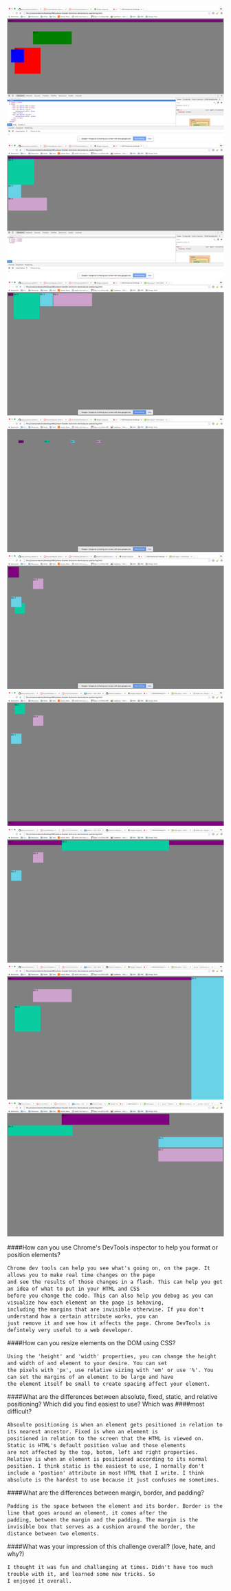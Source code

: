 ![Part 1](imgs/1.png)
![Part 2](imgs/2.png)
![Part 3](imgs/3.png)
![Part 4](imgs/4.png)
![Part 5](imgs/5.png)
![Part 6](imgs/6.png)
![Part 7](imgs/7.png)
![Part 8](imgs/8.png)
![Part 9](imgs/9.png)

####How can you use Chrome's DevTools inspector to help you format or position elements?
	
	Chrome dev tools can help you see what's going on, on the page. It allows you to make real time changes on the page 
	and see the results of those changes in a flash. This can help you get an idea of what to put in your HTML and CSS
	before you change the code. This can also help you debug as you can visualize how each element on the page is behaving,
	including the margins that are invisible otherwise. If you don't understand how a certain attribute works, you can
	just remove it and see how it affects the page. Chrome DevTools is defintely very useful to a web developer.

####How can you resize elements on the DOM using CSS?

	Using the 'height' and 'width' properties, you can change the height and width of and element to your desire. You can set
	the pixels with 'px', use relative sizing with 'em' or use '%'. You can set the margins of an element to be large and have
	the element itself be small to create spacing affect your element.  

####What are the differences between absolute, fixed, static, and relative positioning? Which did you find easiest to use? Which was
####most difficult?

	Absoulte positioning is when an element gets positioned in relation to its nearest ancestor. Fixed is when an element is 
	positioned in relation to the screen that the HTML is viewed on. Static is HTML's default position value and those elements
	are not affected by the top, botom, left and right properties. Relative is when an element is positioned according to its normal
	position. I think static is the easiest to use, I normally don't include a 'postion' attribute in most HTML that I write. I think
	absolute is the hardest to use because it just confuses me sometimes.

####What are the differences between margin, border, and padding?

	Padding is the space between the element and its border. Border is the line that goes around an element, it comes after the 
	padding, between the margin and the padding. The margin is the invisible box that serves as a cushion around the border, the
	distance between two elements. 

####What was your impression of this challenge overall? (love, hate, and why?)

	I thought it was fun and challanging at times. Didn't have too much trouble with it, and learned some new tricks. So
	I enjoyed it overall.


